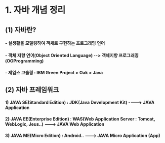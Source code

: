 # 1. 자바 개념 정리

## (1) 자바란?
#### - 실생활을 모델링하여 객체로 구현하는 프로그래밍 언어
#### - 객체 지향 언어(Object Oriented Language) --> 객체지향 프로그래밍(OOProgramming)
#### - 제임스 고슬링 : IBM Green Project > Oak > Java
	
## (2) 자바 프레임워크
#### 1) JAVA SE(Standard Edition) : JDK(Java Development Kit) ----> JAVA Application 
#### 2) JAVA EE(Enterprise Edition) : WAS(Web Application Server : Tomcat, WebLogic, Jeus..) ---> JAVA Web Application
#### 3) JAVA ME(Micro Edition) : Android.. ---> JAVA Micro Application (App)
	
